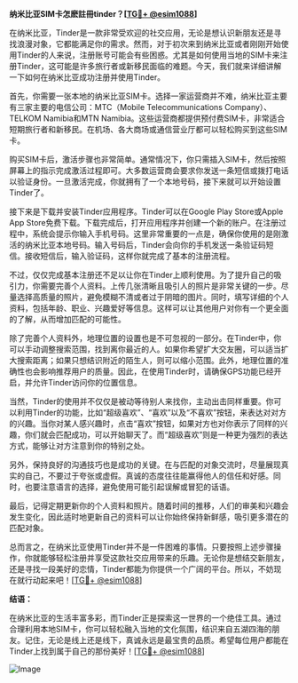 **纳米比亚SIM卡怎麽註冊tinder？[[TG💪+ @esim1088](https://t.me/s/esim1088)]**

在纳米比亚，Tinder是一款非常受欢迎的社交应用，无论是想认识新朋友还是寻找浪漫对象，它都能满足你的需求。然而，对于初次来到纳米比亚或者刚刚开始使用Tinder的人来说，注册账号可能会有些困惑。尤其是如何使用当地的SIM卡来注册Tinder，这可能是许多旅行者或新移民面临的难题。今天，我们就来详细讲解一下如何在纳米比亚成功注册并使用Tinder。

首先，你需要一张本地的纳米比亚SIM卡。选择一家运营商并不难，纳米比亚主要有三家主要的电信公司：MTC（Mobile Telecommunications Company）、TELKOM Namibia和MTN Namibia。这些运营商都提供预付费SIM卡，非常适合短期旅行者和新移民。在机场、各大商场或通信营业厅都可以轻松购买到这些SIM卡。

购买SIM卡后，激活步骤也非常简单。通常情况下，你只需插入SIM卡，然后按照屏幕上的指示完成激活过程即可。大多数运营商会要求你发送一条短信或拨打电话以验证身份。一旦激活完成，你就拥有了一个本地号码，接下来就可以开始设置Tinder了。

接下来是下载并安装Tinder应用程序。Tinder可以在Google Play Store或Apple App Store免费下载。下载完成后，打开应用程序并创建一个新的账户。在注册过程中，系统会提示你输入手机号码。这里非常重要的一点是，确保你使用的是刚激活的纳米比亚本地号码。输入号码后，Tinder会向你的手机发送一条验证码短信。接收短信后，输入验证码，这样你就完成了基本的注册流程。

不过，仅仅完成基本注册还不足以让你在Tinder上顺利使用。为了提升自己的吸引力，你需要完善个人资料。上传几张清晰且吸引人的照片是非常关键的一步。尽量选择高质量的照片，避免模糊不清或者过于阴暗的图片。同时，填写详细的个人资料，包括年龄、职业、兴趣爱好等信息。这样可以让其他用户对你有一个更全面的了解，从而增加匹配的可能性。

除了完善个人资料外，地理位置的设置也是不可忽视的一部分。在Tinder中，你可以手动调整搜索范围，找到离你最近的人。如果你希望扩大交友圈，可以适当扩大搜索距离；如果只想结识附近的陌生人，则可以缩小范围。此外，地理位置的准确性也会影响推荐用户的质量。因此，在使用Tinder时，请确保GPS功能已经开启，并允许Tinder访问你的位置信息。

当然，Tinder的使用并不仅仅是被动等待别人来找你，主动出击同样重要。你可以利用Tinder的功能，比如“超级喜欢”、“喜欢”以及“不喜欢”按钮，来表达对对方的兴趣。当你对某人感兴趣时，点击“喜欢”按钮，如果对方也对你表示了同样的兴趣，你们就会匹配成功，可以开始聊天了。而“超级喜欢”则是一种更为强烈的表达方式，能够让对方注意到你的特别之处。

另外，保持良好的沟通技巧也是成功的关键。在与匹配的对象交流时，尽量展现真实的自己，不要过于夸张或虚假。真诚的态度往往能赢得他人的信任和好感。同时，也要注意语言的选择，避免使用可能引起误解或冒犯的话语。

最后，记得定期更新你的个人资料和照片。随着时间的推移，人们的审美和兴趣会发生变化，因此适时地更新自己的资料可以让你始终保持新鲜感，吸引更多潜在的匹配对象。

总而言之，在纳米比亚使用Tinder并不是一件困难的事情。只要按照上述步骤操作，你就能够轻松注册并享受这款社交应用带来的乐趣。无论你是想结交新朋友，还是寻找一段美好的恋情，Tinder都能为你提供一个广阔的平台。所以，不妨现在就行动起来吧！[[TG💪+ @esim1088](https://t.me/s/esim1088)]

**结语：**

在纳米比亚的生活丰富多彩，而Tinder正是探索这一世界的一个绝佳工具。通过合理利用本地SIM卡，你可以轻松融入当地的文化氛围，结识来自五湖四海的朋友。记住，无论是线上还是线下，真诚永远是最宝贵的品质。希望每位用户都能在Tinder上找到属于自己的那份美好！[[TG💪+ @esim1088](https://t.me/s/esim1088)] 

![Image](https://i.postimg.cc/4NQfJmqS/Snipaste-2025-05-13-00-14-12.png)